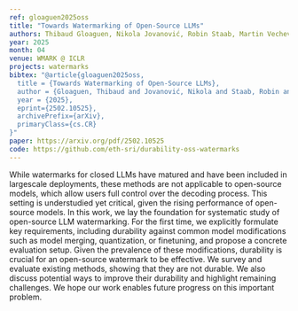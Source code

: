```yaml
---
ref: gloaguen2025oss
title: "Towards Watermarking of Open-Source LLMs"
authors: Thibaud Gloaguen, Nikola Jovanović, Robin Staab, Martin Vechev
year: 2025
month: 04
venue: WMARK @ ICLR
projects: watermarks
bibtex: "@article{gloaguen2025oss,
  title = {Towards Watermarking of Open-Source LLMs},
  author = {Gloaguen, Thibaud and Jovanović, Nikola and Staab, Robin and Vechev, Martin},
  year = {2025},
  eprint={2502.10525},
  archivePrefix={arXiv},
  primaryClass={cs.CR}
}"
paper: https://arxiv.org/pdf/2502.10525
code: https://github.com/eth-sri/durability-oss-watermarks
---
```


While watermarks for closed LLMs have matured and have been included in largescale deployments, these methods are not applicable to open-source models, which allow users full control over the decoding process. This setting is understudied yet critical, given the rising performance of open-source models. In this work, we lay the foundation for systematic study of open-source LLM watermarking. For the first time, we explicitly formulate key requirements, including durability against common model modifications such as model merging, quantization, or finetuning, and propose a concrete evaluation setup. Given the prevalence of these modifications, durability is crucial for an open-source watermark to be effective. We survey and evaluate existing methods, showing that they are not durable. We also discuss potential ways to improve their durability and highlight remaining challenges. We hope our work enables future progress on this important problem.